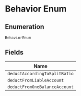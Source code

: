 
# Behavior Enum

## Enumeration

`BehaviorEnum`

## Fields

| Name |
|  --- |
| `deductAccordingToSplitRatio` |
| `deductFromLiableAccount` |
| `deductFromOneBalanceAccount` |

